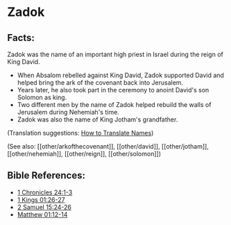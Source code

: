 # Zadok #

## Facts: ##

Zadok was the name of an important high priest in Israel during the reign of King David.

* When Absalom rebelled against King David, Zadok supported David and helped bring the ark of the covenant back into Jerusalem.
* Years later, he also took part in the ceremony to anoint David's son Solomon as king.
* Two different men by the name of Zadok helped rebuild the walls of Jerusalem during Nehemiah's time.
* Zadok was also the name of King Jotham's grandfather.

(Translation suggestions: [How to Translate Names](en/ta-vol1/translate/man/translate-names))

(See also: [[other/arkofthecovenant]], [[other/david]], [[other/jotham]], [[other/nehemiah]], [[other/reign]], [[other/solomon]])

## Bible References: ##

* [1 Chronicles 24:1-3](en/tn/1ch/help/24/01)
* [1 Kings 01:26-27](en/tn/1ki/help/01/26)
* [2 Samuel 15:24-26](en/tn/2sa/help/15/24)
* [Matthew 01:12-14](en/tn/mat/help/01/12)